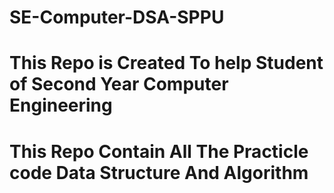 # SE-Computer-DSA-SPPU
# This Repo is Created To help Student of Second Year Computer Engineering 
# This Repo Contain All The Practicle code Data Structure And Algorithm 
